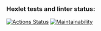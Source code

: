 ### Hexlet tests and linter status:
[![Actions Status](https://github.com/VladStesh/frontend-project-44/actions/workflows/hexlet-check.yml/badge.svg)](https://github.com/VladStesh/frontend-project-44/actions)
[![Maintainability](https://api.codeclimate.com/v1/badges/7bdba147bb87c9f48ca1/maintainability)](https://codeclimate.com/github/VladStesh/frontend-project-44/maintainability)

